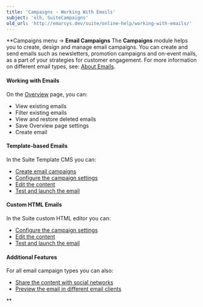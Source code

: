 ```yaml
---
title: 'Campaigns - Working With Emails'
subject: 'olh, SuiteCampaigns'
old_url: 'http://emarsys.dev/suite/online-help/working-with-emails/'
---
```


**Campaigns menu -> **Email Campaigns** The **Campaigns** module helps you to create, design and manage email campaigns. You can create and send emails such as newsletters, promotion campaigns and on-event mails, as a part of your strategies for customer engagement. For more information on different email types, see: [About Emails](/olh/campaigns-about-emails.md "Campaigns – About Emails").

#### Working with Emails

 On the [Overview](/olh/email-campaigns-overview.md "Campaigns – Email Campaigns – Overview") page, you can:

- View existing emails
- Filter existing emails
- View and restore deleted emails
- Save Overview page settings
- Create email

#### Template-based Emails

 In the Suite Template CMS you can:

- [Create email campaigns](/olh/email-campaigns-overview.md "Campaigns – Email Campaigns – Overview")
- [Configure the campaign settings](/olh/campaign-settings.md "Campaigns – Campaign Settings")
- [Edit the content](/olh/adding-content.md "Campaigns – Adding and Changing Content")
- [Test and launch the email](/olh/testing-emails.md "Campaigns – Testing the Email")

#### Custom HTML Emails

 In the Suite custom HTML editor you can:

- [Configure the campaign settings](/olh/custom-html-emails.md "Campaigns – Custom HTML Emails")
- [Edit the content](/olh/custom-html-emails.md "Campaigns – Custom HTML Emails")
- [Test and launch the email](/olh/testing-emails.md "Campaigns – Testing the Email")

#### Additional Features

 For all email campaign types you can also:

- [Share the content with social networks](/olh/about-social-networks.md "Campaigns – About Social Networks")
- [Preview the email in different email clients](/olh/inbox-preview.md "Campaigns – Inbox Preview")

**